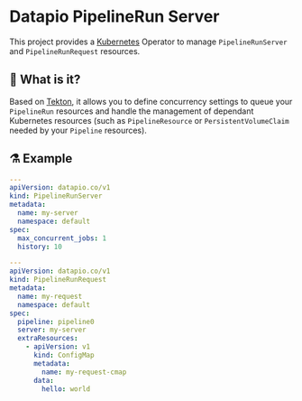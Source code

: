 # Datapio PipelineRun Server

This project provides a [Kubernetes](https://kubernetes.io) Operator to manage
`PipelineRunServer` and `PipelineRunRequest` resources.

## 🔎 What is it?

Based on [Tekton](https://tekton.dev), it allows you to define concurrency
settings to queue your `PipelineRun` resources and handle the management of
dependant Kubernetes resources (such as `PipelineResource` or
`PersistentVolumeClaim` needed by your `Pipeline` resources).

## ⚗️ Example

```yaml
---
apiVersion: datapio.co/v1
kind: PipelineRunServer
metadata:
  name: my-server
  namespace: default
spec:
  max_concurrent_jobs: 1
  history: 10

---
apiVersion: datapio.co/v1
kind: PipelineRunRequest
metadata:
  name: my-request
  namespace: default
spec:
  pipeline: pipeline0
  server: my-server
  extraResources:
    - apiVersion: v1
      kind: ConfigMap
      metadata:
        name: my-request-cmap
      data:
        hello: world
```
